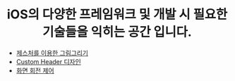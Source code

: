 
# <center> iOS의 다양한 프레임워크 및 개발 시 필요한 기술들을 익히는 공간 입니다.


- [제스처를 이용한 그림그리기](https://github.com/gaki2745/Youngjun-iOS-Studio/tree/master/DrawingApp)
- [Custom Header 디자인](https://github.com/gaki2745/Youngjun-iOS-Studio/tree/master/CustomerHeader)
- [화면 회전 제어](https://github.com/gaki2745/Youngjun-iOS-Studio/tree/master/ViewRotation)

